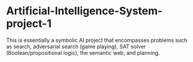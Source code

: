 # Artificial-Intelligence-System-project-1

This is essentially a symbolic AI project that encompasses problems such as search, adversarial search (game playing), SAT solver (Boolean/propositional logic), the semantic web, and planning.
